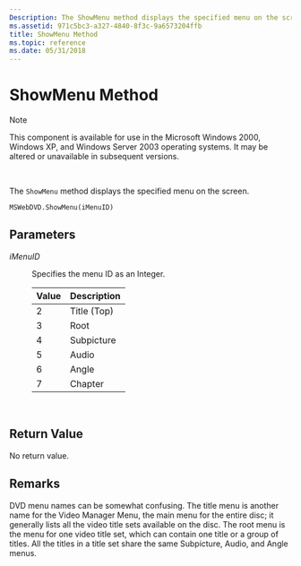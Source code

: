 ```yaml
---
Description: The ShowMenu method displays the specified menu on the screen.
ms.assetid: 971c5bc3-a327-4840-8f3c-9a6573204ffb
title: ShowMenu Method
ms.topic: reference
ms.date: 05/31/2018
---
```


# ShowMenu Method

> [!Note]  
> This component is available for use in the Microsoft Windows 2000, Windows XP, and Windows Server 2003 operating systems. It may be altered or unavailable in subsequent versions.

 

The `ShowMenu` method displays the specified menu on the screen.

``` syntax
MSWebDVD.ShowMenu(iMenuID)
```

## Parameters

<dl> <dt>

<span id="iMenuID"></span><span id="imenuid"></span><span id="IMENUID"></span>*iMenuID*
</dt> <dd>

Specifies the menu ID as an Integer.



| Value | Description |
|-------|-------------|
| 2     | Title (Top) |
| 3     | Root        |
| 4     | Subpicture  |
| 5     | Audio       |
| 6     | Angle       |
| 7     | Chapter     |



 

</dd> </dl>

## Return Value

No return value.

## Remarks

DVD menu names can be somewhat confusing. The title menu is another name for the Video Manager Menu, the main menu for the entire disc; it generally lists all the video title sets available on the disc. The root menu is the menu for one video title set, which can contain one title or a group of titles. All the titles in a title set share the same Subpicture, Audio, and Angle menus.

 

 



